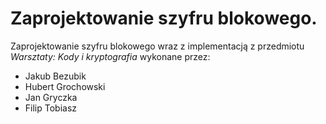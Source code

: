 # Zaprojektowanie szyfru blokowego.

Zaprojektowanie szyfru blokowego wraz z implementacją z przedmiotu *Warsztaty: Kody i kryptografia* wykonane przez:
* Jakub Bezubik
* Hubert Grochowski
* Jan Gryczka
* Filip Tobiasz

